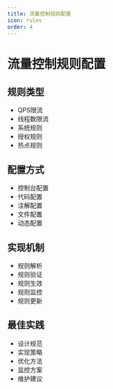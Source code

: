 ```yaml
---
title: 流量控制规则配置
icon: rules
order: 4
---
```


# 流量控制规则配置

## 规则类型
- QPS限流
- 线程数限流
- 系统规则
- 授权规则
- 热点规则

## 配置方式
- 控制台配置
- 代码配置
- 注解配置
- 文件配置
- 动态配置

## 实现机制
- 规则解析
- 规则验证
- 规则生效
- 规则监控
- 规则更新

## 最佳实践
- 设计规范
- 实现策略
- 优化方法
- 监控方案
- 维护建议
